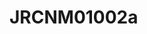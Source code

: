 <a name="material" />

# JRCNM01002a
<script type="application/ld+json">
  {
    "@context": "https://schema.org/",
    "@type": "ChemicalSubstance",
    "http://purl.org/dc/terms/conformsTo":
      {
        "@type": "CreativeWork",
        "@id": "https://bioschemas.org/profiles/ChemicalSubstance/0.4-RELEASE/"
      },
    "@id": "https://egonw.github.io/nanowiki/nanowiki372.html#material",
    "name": "JRCNM01002a",
    "sameAs": "http://127.0.0.1/mediawiki/index.php/Special:URIResolver/JRCNM01002a"
  }
</script>

